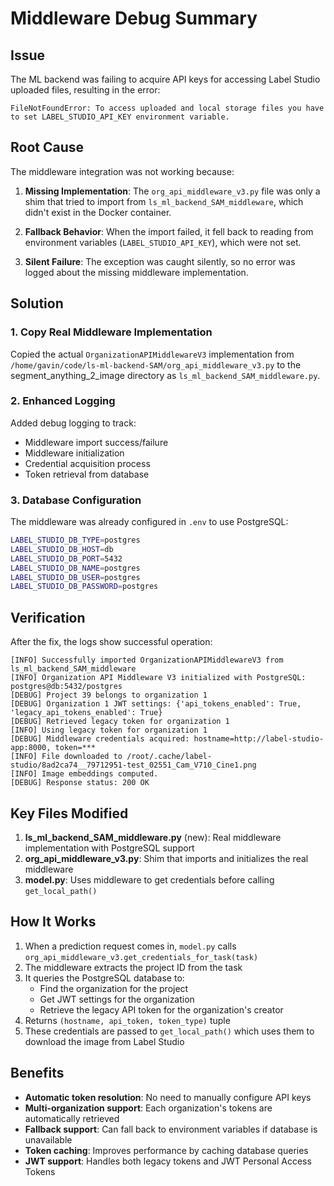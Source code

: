 # Middleware Debug Summary

## Issue
The ML backend was failing to acquire API keys for accessing Label Studio uploaded files, resulting in the error:
```
FileNotFoundError: To access uploaded and local storage files you have to set LABEL_STUDIO_API_KEY environment variable.
```

## Root Cause
The middleware integration was not working because:

1. **Missing Implementation**: The `org_api_middleware_v3.py` file was only a shim that tried to import from `ls_ml_backend_SAM_middleware`, which didn't exist in the Docker container.

2. **Fallback Behavior**: When the import failed, it fell back to reading from environment variables (`LABEL_STUDIO_API_KEY`), which were not set.

3. **Silent Failure**: The exception was caught silently, so no error was logged about the missing middleware implementation.

## Solution

### 1. Copy Real Middleware Implementation
Copied the actual `OrganizationAPIMiddlewareV3` implementation from `/home/gavin/code/ls-ml-backend-SAM/org_api_middleware_v3.py` to the segment_anything_2_image directory as `ls_ml_backend_SAM_middleware.py`.

### 2. Enhanced Logging
Added debug logging to track:
- Middleware import success/failure
- Middleware initialization
- Credential acquisition process
- Token retrieval from database

### 3. Database Configuration
The middleware was already configured in `.env` to use PostgreSQL:
```bash
LABEL_STUDIO_DB_TYPE=postgres
LABEL_STUDIO_DB_HOST=db
LABEL_STUDIO_DB_PORT=5432
LABEL_STUDIO_DB_NAME=postgres
LABEL_STUDIO_DB_USER=postgres
LABEL_STUDIO_DB_PASSWORD=postgres
```

## Verification

After the fix, the logs show successful operation:

```
[INFO] Successfully imported OrganizationAPIMiddlewareV3 from ls_ml_backend_SAM_middleware
[INFO] Organization API Middleware V3 initialized with PostgreSQL: postgres@db:5432/postgres
[DEBUG] Project 39 belongs to organization 1
[DEBUG] Organization 1 JWT settings: {'api_tokens_enabled': True, 'legacy_api_tokens_enabled': True}
[DEBUG] Retrieved legacy token for organization 1
[INFO] Using legacy token for organization 1
[DEBUG] Middleware credentials acquired: hostname=http://label-studio-app:8000, token=***
[INFO] File downloaded to /root/.cache/label-studio/8ad2ca74__79712951-test_02551_Cam_V710_Cine1.png
[INFO] Image embeddings computed.
[DEBUG] Response status: 200 OK
```

## Key Files Modified

1. **ls_ml_backend_SAM_middleware.py** (new): Real middleware implementation with PostgreSQL support
2. **org_api_middleware_v3.py**: Shim that imports and initializes the real middleware
3. **model.py**: Uses middleware to get credentials before calling `get_local_path()`

## How It Works

1. When a prediction request comes in, `model.py` calls `org_api_middleware_v3.get_credentials_for_task(task)`
2. The middleware extracts the project ID from the task
3. It queries the PostgreSQL database to:
   - Find the organization for the project
   - Get JWT settings for the organization
   - Retrieve the legacy API token for the organization's creator
4. Returns `(hostname, api_token, token_type)` tuple
5. These credentials are passed to `get_local_path()` which uses them to download the image from Label Studio

## Benefits

- **Automatic token resolution**: No need to manually configure API keys
- **Multi-organization support**: Each organization's tokens are automatically retrieved
- **Fallback support**: Can fall back to environment variables if database is unavailable
- **Token caching**: Improves performance by caching database queries
- **JWT support**: Handles both legacy tokens and JWT Personal Access Tokens

